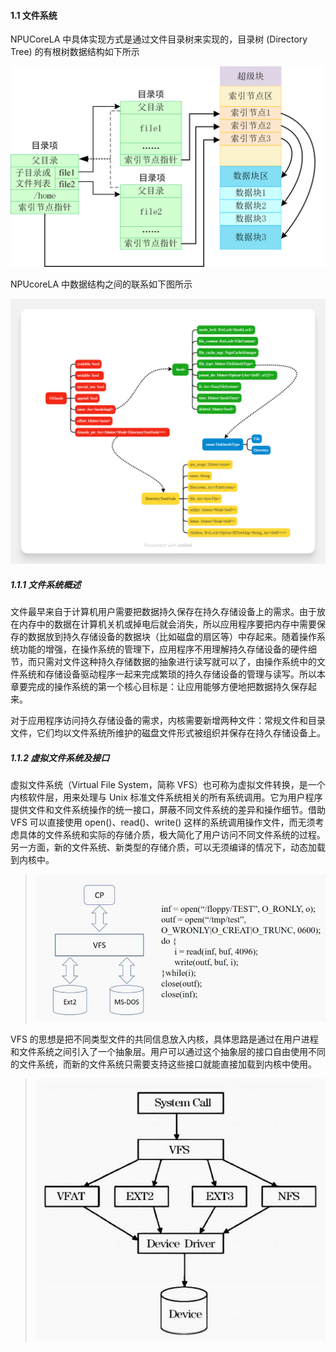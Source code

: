 #### **1.1** 文件系统

NPUCoreLA 中具体实现方式是通过文件目录树来实现的，目录树 (Directory Tree) 的有根树数据结构如下所示

![文件系统](picture_文件系统/目录树的有根树数据结构.png)



NPUcoreLA 中数据结构之间的联系如下图所示

![文件系统](picture_文件系统/括号图.png)

##### 1.1.1 文件系统概述

文件最早来自于计算机用户需要把数据持久保存在持久存储设备上的需求。由于放在内存中的数据在计算机关机或掉电后就会消失，所以应用程序要把内存中需要保存的数据放到持久存储设备的数据块（比如磁盘的扇区等）中存起来。随着操作系统功能的增强，在操作系统的管理下，应用程序不用理解持久存储设备的硬件细节，而只需对文件这种持久存储数据的抽象进行读写就可以了，由操作系统中的文件系统和存储设备驱动程序一起来完成繁琐的持久存储设备的管理与读写。所以本章要完成的操作系统的第一个核心目标是：让应用能够方便地把数据持久保存起来。

对于应用程序访问持久存储设备的需求，内核需要新增两种文件：常规文件和目录文件，它们均以文件系统所维护的磁盘文件形式被组织并保存在持久存储设备上。

##### 1.1.2 虚拟文件系统及接口

虚拟文件系统（Virtual File System，简称 VFS）也可称为虚拟文件转换，是一个内核软件层，用来处理与 Unix
标准文件系统相关的所有系统调用。它为用户程序提供文件和文件系统操作的统一接口，屏蔽不同文件系统的差异和操作细节。借助 VFS 可以直接使用 open()、read()、write() 这样的系统调用操作文件，而无须考虑具体的文件系统和实际的存储介质，极大简化了用户访问不同文件系统的过程。另一方面，新的文件系统、新类型的存储介质，可以无须编译的情况下，动态加载到内核中。

> ![文件系统](picture_文件系统/文件系统1.png) 

VFS 的思想是把不同类型文件的共同信息放入内核，具体思路是通过在用户进程和文件系统之间引入了一个抽象层。用户可以通过这个抽象层的接口自由使用不同的文件系统，而新的文件系统只需要支持这些接口就能直接加载到内核中使用。

> ![文件系统](picture_文件系统/文件系统2.png) 